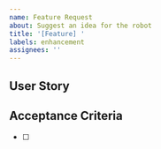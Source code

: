 ```yaml
---
name: Feature Request
about: Suggest an idea for the robot
title: '[Feature] '
labels: enhancement
assignees: ''
---
```

## User Story


## Acceptance Criteria
- [ ] 